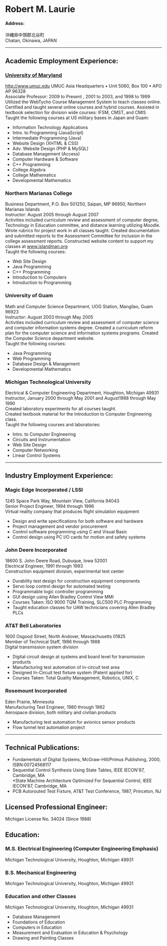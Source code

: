 # Robert M. Laurie
 
#### Address:  

沖縄県中頭郡北谷町  
Chatan, Okinawa, JAPAN

---  

## Academic Employment Experience:

### [University of Maryland](http://www.umuc.edu)  

<http://www.umuc.edu>
UMUC Asia Headquarters • Unit 5060, Box 100 • APO AP 96328  
Associate Professor: 2009 to Present , 2001 to 2003, and 1998 to 1999  
Utilized the WebTycho Course Management System to teach classes online.  
Certified and taught several online courses and hybrid courses.
Assisted in textbook selection for division wide courses: IFSM, CMST, and CMIS  
Taught the following courses at US military bases in Japan and Guam:  
 
* Information Technology Applications
* Intro. to Programming (JavaScript)
* Intermediate Programming (Java)
* Website Design  (XHTML & CSS)
* Adv. Website Design (PHP & MySQL)
* Database Management (Access)
* Computer Hardware & Software 
* C++ Programming 
* College Algebra
* College Mathematics
* Developmental Mathematics
 
### Northern Marianas College  
Business Department, P.O. Box 501250, Saipan, MP 96950, Northern Marianas Islands  
Instructor: August 2005 through August 2007  
Activities included curriculum review and assessment of computer degree, Technology in Education committee, and distance learning utilizing Moodle.  
Wrote rubrics for project work in all classes taught. Created documentation and submitted reports to the Assessment Committee for inclusion in the college assessment reports.
Constructed website content to support my classes at www.islandman.org  
Taught the following courses: 
 
* Web Site Design 
* Java Programming 
* C++ Programming 
* Introduction to Computers 
* Introduction to Programming 
 
### University of Guam  
Math and Computer Science Department, UOG Station, Mangilao, Guam 96923  
Instructor: August 2003 through May 2005  
Activities included curriculum review and assessment of computer science and computer information systems degree. Created a curriculum reform plan for the computer science and information systems programs. Created the Computer Science department website.  
Taught the following courses:  

* Java Programming 
* Web Programming
* Database Design & Management
* Developmental Mathematics 
 
 
### Michigan Technological University  

Electrical & Computer Engineering Department, Houghton, Michigan 49931  
Instructor, January 2000 through May 2001 and August1988 through May 1990   
Created laboratory experiments for all courses taught.  
Created textbook material for the Introduction to Computer Engineering class.  
Taught the following courses and laboratories: 
 
* Intro. to Computer Engineering 
* Circuits and Instrumentation 
* Web Site Design
* Computer Networking 
* Linear Control Systems  

---
## Industry Employment Experience:

### Magic Edge Incorporated / LSSI

1245 Space Park Way, Mountain View, California 94043  
Senior Project Engineer, 1994 through 1996  
Virtual reality company that produces flight simulation equipment  

* Design and write specifications for both software and hardware  
* Project management and vendor procurement 
* Control software programming using C and Visual Basic 
* Control design using PC I/O cards for motion and safety systems  

### John Deere Incorporated  

18600 S. John Deere Road, Dubuque, Iowa 52001  
Electrical Engineer, 1991 through 1993  
Construction equipment division, experimental test center  

* Durability test design for construction equipment components 
* Servo loop control design for automated testing
* Programmable logic controller programming 
* GUI design using Allen Bradley Control View MMI 
* Courses Taken: ISO 9000 TQM Training, SLC500 PLC Programming 
* Taught education classes for UAW technicians covering Allen Bradley PLCs
### AT&T Bell Laboratories
1600 Osgood Street, North Andover, Massachusetts 01825  
Member of Technical Staff, 1986 through 1988  
Digital transmission system division  
* Digital circuit design at systems and board level for transmission products
* Manufacturing test automation of in-circuit test area
* Designed In-Circuit test fixture system (Patent applied for) 
* Courses Taken: Total Quality Management, Robotics, UNIX, C 
### Rosemount Incorporated  
Eden Prairie, Minnesota  
Manufacturing Test Engineer, 1980 through 1982  
Aerospace division, both military and civilian products  

* Manufacturing test automation for avionics sensor products 
* Flow tunnel test automation project  

---
 
## Technical Publications: 
* Fundamentals of Digital Systems, McGraw-Hill/Primus Publishing, 2000, ISBN:00724568117  
* Sequential Control Synthesis Using State Tables, IEEE IECON'87, 
Cambridge, MA   
*State Machine Architecture Optimized For Sequential Control,  IEEE IECON'87, 
Cambridge, MA   
* PCB Autorouted Test Fixture, AT&T Test Conference, 1987, Princeton, NJ

## Licensed Professional Engineer:
Michigan License No. 34024 (Since 1988) 
## Education:  
### M.S. Electrical Engineering (Computer Engineering Emphasis)  
Michigan Technological University, Houghton, Michigan 49931 

### B.S. Mechanical Engineering  
Michigan Technological University, Houghton, Michigan 49931  
### Education and other Classes  
Michigan Technological University, Houghton, Michigan 49931  

* Database Management
* Foundations of Education 
* Computers in Education
* Measurement and Evaluation in Education & Psychology  
* Drawing and Painting Classes
